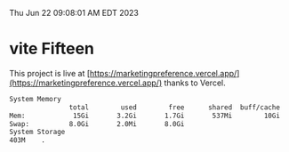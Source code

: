 Thu Jun 22 09:08:01 AM EDT 2023

# vite Fifteen


This project is live at [https://marketingpreference.vercel.app/](https://marketingpreference.vercel.app/) thanks to Vercel.

```bash
System Memory
               total        used        free      shared  buff/cache   available
Mem:            15Gi       3.2Gi       1.7Gi       537Mi        10Gi        11Gi
Swap:          8.0Gi       2.0Mi       8.0Gi
System Storage
403M	.
```
```bash
